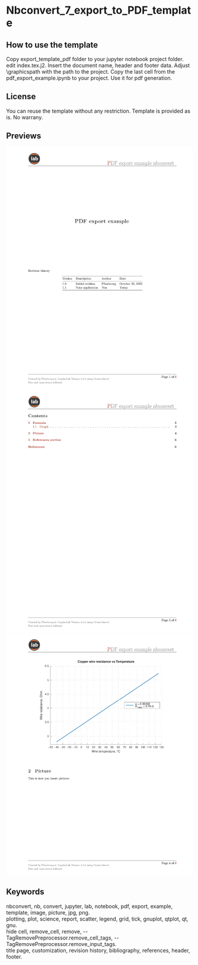 # Nbconvert_7_export_to_PDF_template



## How to use the template

Copy export_template_pdf folder to your jupyter notebook project folder. 
edit index.tex.j2. Insert the document name, header and footer data. Adjust \graphicspath with the path to the project.
Copy the last cell from the pdf_export_example.ipynb to your project. Use it for pdf generation.

## License
You can reuse the template without any restriction. 
Template is provided as is. No warrany.

## Previews 
![page 1](page_1_preview.jpg)
![page 2](page_2_preview.jpg)
![page 4](page_4_preview.jpg)

## Keywords
nbconvert, nb, convert, jupyter, lab, notebook, pdf, export, example, template, image, picture, jpg, png.  
plotting, plot, science, report, scatter, legend, grid, tick, gnuplot, qtplot, qt, gnu.  
hide cell, remove_cell, remove, --TagRemovePreprocessor.remove_cell_tags, --TagRemovePreprocessor.remove_input_tags.  
title page, customization, revision history, bibliography, references, header, footer.  
